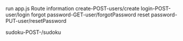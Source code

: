 run app.js
Route information
create-POST-users/create
login-POST-user/login
forgot password-GET-user/forgotPassword
reset password- PUT-user/resetPassword

sudoku-POST-/sudoku
